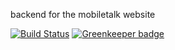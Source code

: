 backend for the mobiletalk website


[![Build Status](https://travis-ci.org/insanity54/mobiletalk-server.svg?branch=master)](https://travis-ci.org/insanity54/mobiletalk-server) [![Greenkeeper badge](https://badges.greenkeeper.io/insanity54/mobiletalk-server.svg)](https://greenkeeper.io/)